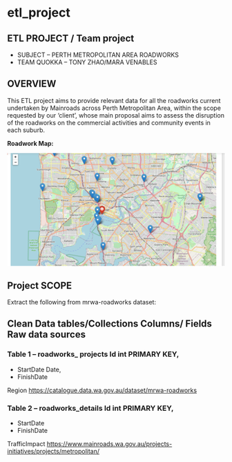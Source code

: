 # etl_project

## ETL PROJECT / Team project

* SUBJECT – PERTH METROPOLITAN AREA ROADWORKS 
* TEAM QUOKKA – TONY ZHAO/MARA VENABLES

## OVERVIEW 

This ETL project aims to provide relevant data for all the roadworks current undertaken by Mainroads across Perth Metropolitan Area, within the scope requested by our ‘client’, whose main proposal aims to assess the disruption of the roadworks on the commercial activities and community events in each suburb.

**Roadwork Map:**

![Road Map](images/roadprojects.PNG)

## Project SCOPE

Extract the following from mrwa-roadworks dataset:

## Clean Data tables/Collections	 Columns/ Fields	Raw data sources

### Table 1 – roadworks_ projects	Id int PRIMARY KEY,
* StartDate Date,
* FinishDate 

 Region 	https://catalogue.data.wa.gov.au/dataset/mrwa-roadworks

### Table 2 – roadworks_details	Id int PRIMARY KEY,
* StartDate 
* FinishDate 

 TrafficImpact 	https://www.mainroads.wa.gov.au/projects-initiatives/projects/metropolitan/



